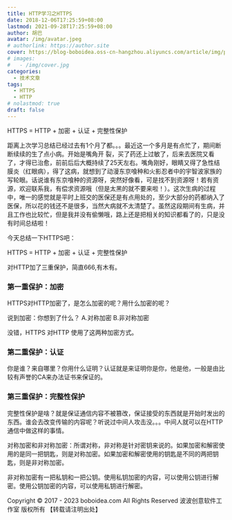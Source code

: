 ```yaml
---
title: HTTP学习之HTTPS
date: 2018-12-06T17:25:59+08:00
lastmod: 2021-09-28T17:25:59+08:00
author: 胡巴
avatar: /img/avatar.jpeg
# authorlink: https://author.site
cover: https://blog-boboidea.oss-cn-hangzhou.aliyuncs.com/article/img/posts/HTTP学习之HTTPS.jpg
# images:
#   - /img/cover.jpg
categories:
  - 技术文章
tags:
  - HTTPS
  - HTTP
# nolastmod: true
draft: false
---
```


HTTPS = HTTP + 加密 + 认证 + 完整性保护

<!--more-->

距离上次学习总结已经过去有1个月了都。。。最近这一个多月是有点忙了，期间断断续续的生了点小病。开始是嘴角开
裂，买了药还上过敏了，后来去医院又看了，才得已治愈，前前后后大概持续了25天左右。嘴角刚好，眼睛又得了急性结膜炎（红眼病），得了这病，就想到了动漫东京喰种和火影忍者中的宇智波家族的写轮眼。话说谁有东京喰种的资源呀，突然好像看，可是找不到资源呀！若有资源，欢迎联系我，有偿求资源哦（但是太黑的就不要来啦！）。这次生病的过程中，唯一的感觉就是平时上班交的医保还是有点用处的，至少大部分的药都纳入了医保，所以花的钱还不是很多，当然大病就不太清楚了。虽然这段期间有生病，并且工作也比较忙，但是我并没有偷懒哦，路上还是把相关的知识都看了的，只是没有时间总结啦！

今天总结一下HTTPS吧：

HTTPS = HTTP + 加密 + 认证 + 完整性保护

对HTTP加了三重保护，简直666,有木有。

### 第一重保护：加密

HTTPS对HTTP加密了，是怎么加密的呢？用什么加密的呢？

说到加密：你想到了什么？ A.对称加密  B.非对称加密

没错，HTTPS 对HTTP 使用了这两种加密方式。

### 第二重保护：认证

你是谁？来自哪里？你用什么证明？认证就是来证明你是你，他是他，一般是由比较有声誉的CA来办法证书来保证的。

### 第三重保护：完整性保护

完整性保护是啥？就是保证通信内容不被篡改，保证接受的东西就是开始时发出的东西。谁会去改变传输的内容呢？听说过中间人攻击没。。。中间人就可以在HTTP通信中做这样的事情。

对称加密和非对称加密：所谓对称，非对称是针对密钥来说的。如果加密和解密使用的是同一把钥匙，则是对称加密。如果加密和解密使用的钥匙是不同的两把钥匙，则是非对称加密。

非对称加密有一把私钥和一把公钥。使用私钥加密的内容，可以使用公钥进行解密。使用公钥加密的内容，可以使用私钥进行解密。

<!--declare-declare-->

Copyright &copy; 2017 - 2023 boboidea.com All Rights Reserved 波波创意软件工作室 版权所有 【转载请注明出处】

